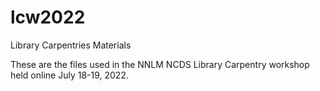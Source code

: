 # lcw2022
Library Carpentries Materials 

These are the files used in the NNLM NCDS Library Carpentry workshop held online July 18-19, 2022.
